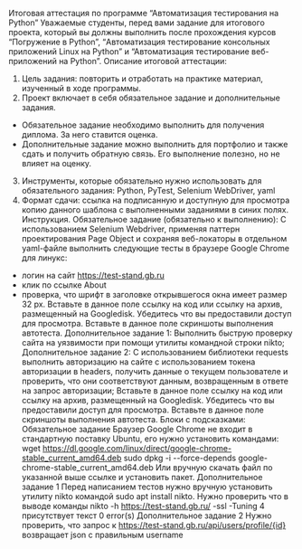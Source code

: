Итоговая аттестация по программе
“Автоматизация тестирования на Python”
Уважаемые студенты, перед вами задание для итогового проекта, который вы
должны выполнить после прохождения курсов “Погружение в Python”,
“Автоматизация тестирование консольных приложений Linux на Python” и
“Автоматизация тестирование веб-приложений на Python”.
Описание итоговой аттестации:
1) Цель задания: повторить и отработать на практике материал, изученный в ходе
программы.
2) Проект включает в себя обязательное задание и дополнительные задания.
- Обязательное задание необходимо выполнить для получения диплома.
За него ставится оценка.
- Дополнительные задание можно выполнить для портфолио и также
сдать и получить обратную связь. Его выполнение полезно, но не влияет
на оценку.
3) Инструменты, которые обязательно нужно использовать для обязательного
задания: Python, PyTest, Selenium WebDriver, yaml
4) Формат сдачи: ссылка на подписанную и доступную для просмотра копию
данного шаблона с выполненными заданиями в синих полях. Инструкция.
Обязательное задание (обязательно к выполнению):
С использованием Selenium Webdriver, применяя паттерн проектирования Page Object
и сохраняя веб-локаторы в отдельном yaml-файле выполнить следующие тесты в
браузере Google Chrome для линукс:
- логин на сайт https://test-stand.gb.ru
- клик по ссылке About
- проверка, что шрифт в заголовке открывшегося окна имеет размер 32 px.
Вставьте в данное поле ссылку на код или ссылку на архив, размещенный на
Googledisk. Убедитесь что вы предоставили доступ для просмотра.
Вставьте в данное поле скриншоты выполнения автотеста.
Дополнительное задание 1:
Выполнить быструю проверку сайта на уязвимости при помощи утилиты командной
строки nikto;
Дополнительное задание 2:
С использованием библиотеки requests выполнить авторизацию на сайте с
использованием токена авторизации в headers, получить данные о текущем
пользователе и проверить, что они соответствуют данным, возвращенным в ответе на
запрос авторизации;
Вставьте в данное поле ссылку на код или ссылку на архив, размещенный на
Googledisk. Убедитесь что вы предоставили доступ для просмотра.
Вставьте в данное поле скриншоты выполнения автотеста.
Блоки с подсказками:
Обязательное задание
Браузер Google Chrome не входит в стандартную поставку Ubuntu, его нужно
установить командами:
wget
https://dl.google.com/linux/direct/google-chrome-stable_current_amd64.deb
sudo dpkg -i --force-depends google-chrome-stable_current_amd64.deb
Или вручную скачать файл по указанной выше ссылке и установить пакет.
Дополнительное задание 1
Перед написанием тестов нужно вручную установить утилиту nikto командой sudo apt
install nikto.
Нужно проверить что в выводе команды
nikto -h https://test-stand.gb.ru/ -ssl -Tuning 4
присутствует текст
0 error(s)
Дополнительное задание 2
Нужно проверить, что запрос к https://test-stand.gb.ru/api/users/profile/{id} возвращает
json с правильным username
